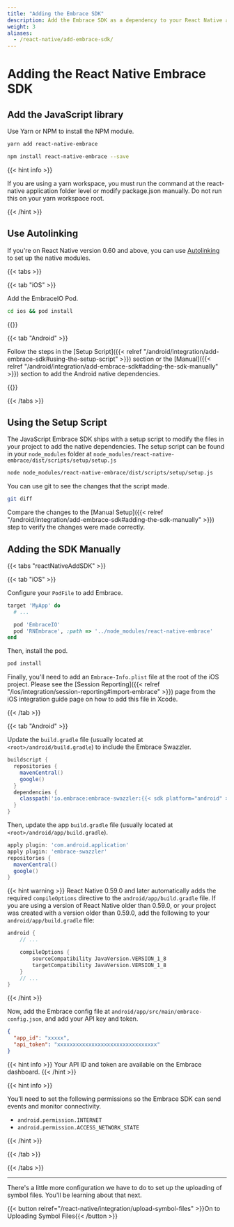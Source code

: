 ```yaml
---
title: "Adding the Embrace SDK"
description: Add the Embrace SDK as a dependency to your React Native application
weight: 3
aliases:
  - /react-native/add-embrace-sdk/
---
```


# Adding the React Native Embrace SDK

## Add the JavaScript library

Use Yarn or NPM to install the NPM module.

```sh
yarn add react-native-embrace
```

```sh
npm install react-native-embrace --save
```

{{< hint info >}}

If you are using a yarn workspace, you must run the command at the react-native application folder level or modify package.json manually. Do not run this on your yarn workspace root.

{{< /hint >}}

## Use Autolinking

If you're on React Native version 0.60 and above, you can use [Autolinking](https://github.com/react-native-community/cli/blob/master/docs/autolinking.md)
to set up the native modules. 

{{< tabs >}}

{{< tab "iOS" >}}

Add the EmbraceIO Pod.

```sh
cd ios && pod install
```

{{</tab >}}

{{< tab "Android" >}}

Follow the steps in the [Setup Script]({{< relref "/android/integration/add-embrace-sdk#using-the-setup-script" >}}) section or the [Manual]({{< relref "/android/integration/add-embrace-sdk#adding-the-sdk-manually" >}}) section to
add the Android native dependencies.

{{</tab >}}


{{< /tabs >}}

## Using the Setup Script

The JavaScript Embrace SDK ships with a setup script to modify the files in your
project to add the native dependencies. The setup script can be found in your
`node_modules` folder at `node_modules/react-native-embrace/dist/scripts/setup/setup.js`

```sh
node node_modules/react-native-embrace/dist/scripts/setup/setup.js
```

You can use git to see the changes that the script made.

```sh
git diff
```

Compare the changes to the [Manual Setup]({{< relref "/android/integration/add-embrace-sdk#adding-the-sdk-manually" >}}) step to verify the changes were made
correctly.

## Adding the SDK Manually

{{< tabs "reactNativeAddSDK" >}}

{{< tab "iOS" >}}

Configure your `PodFile` to add Embrace.

```ruby
target 'MyApp' do
  # ...

  pod 'EmbraceIO'
  pod 'RNEmbrace', :path => '../node_modules/react-native-embrace'
end
```

Then, install the pod.

```sh
pod install
```

Finally, you'll need to add an `Embrace-Info.plist` file at the root of the iOS project.
Please see the [Session Reporting]({{< relref "/ios/integration/session-reporting#import-embrace" >}}) page from the iOS integration guide page on how to add this file in Xcode. 

{{< /tab >}}

{{< tab "Android" >}}

Update the `build.gradle` file (usually located at `<root>/android/build.gradle`) to include the Embrace Swazzler.

```groovy
buildscript {
  repositories {
    mavenCentral()
    google()
  }
  dependencies {
    classpath('io.embrace:embrace-swazzler:{{< sdk platform="android" >}}')
  }
}
```

Then, update the app `build.gradle` file (usually located at `<root>/android/app/build.gradle`).

```groovy
apply plugin: 'com.android.application'
apply plugin: 'embrace-swazzler'
repositories {
  mavenCentral()
  google()
}
```

{{< hint warning >}}
React Native 0.59.0 and later automatically adds the required `compileOptions` directive to the `android/app/build.gradle` file.
If you are using a version of React Native older than 0.59.0, or your project was created with a version older than 0.59.0, add the following to your `android/app/build.gradle` file:

```groovy
android {
    // ...

    compileOptions {
        sourceCompatibility JavaVersion.VERSION_1_8
        targetCompatibility JavaVersion.VERSION_1_8
    }
    // ...
}
```

{{< /hint >}}

Now, add the Embrace config file at `android/app/src/main/embrace-config.json`, and add your API key and token.


```json
{
  "app_id": "xxxxx",
  "api_token": "xxxxxxxxxxxxxxxxxxxxxxxxxxxxxxxx"
}
```

{{< hint info >}}
Your API ID and token are available on the Embrace dashboard.
{{< /hint >}}

{{< hint info >}}

You’ll need to set the following permissions so the Embrace SDK can send events and monitor connectivity.

* `android.permission.INTERNET`
* `android.permission.ACCESS_NETWORK_STATE`

{{< /hint >}}

{{< /tab >}}

{{< /tabs >}}

---

There's a little more configuration we have to do to set up the uploading of symbol files.
You'll be learning about that next.

{{< button relref="/react-native/integration/upload-symbol-files" >}}On to Uploading Symbol Files{{< /button >}}

